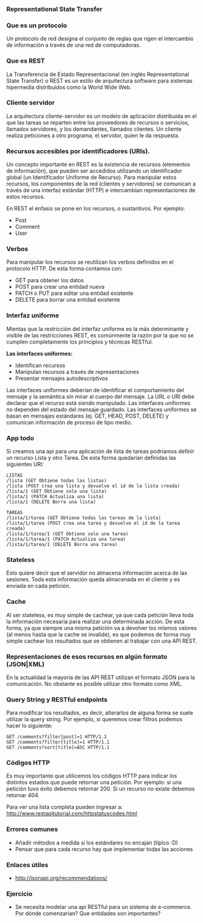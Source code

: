 ### Representational State Transfer

### Que es un protocolo
Un protocolo de red designa el conjunto de reglas que rigen el intercambio de información a través de una red de computadoras.

### Que es REST
La Transferencia de Estado Representacional (en inglés Representational State Transfer) o REST es un estilo de arquitectura software para sistemas hipermedia distribuidos como la World Wide Web.

### Cliente servidor
La arquitectura cliente-servidor es un modelo de aplicación distribuida en el que las tareas se reparten entre los proveedores de recursos o servicios, llamados servidores, y los demandantes, llamados clientes. Un cliente realiza peticiones a otro programa, el servidor, quien le da respuesta.


### Recursos accesibles por identificadores (URIs).
Un concepto importante en REST es la existencia de recursos (elementos de información), que pueden ser accedidos utilizando un identificador global (un Identificador Uniforme de Recurso). Para manipular estos recursos, los componentes de la red (clientes y servidores) se comunican a través de una interfaz estándar (HTTP) e intercambian representaciones de estos recursos.

En REST el énfasis se pone en los recursos, o sustantivos. Por ejemplo:
- Post
- Comment
- User

### Verbos
Para manipular los recursos se reutilizan los verbos definidos en el protocolo HTTP. De esta forma contamos con:
- GET para obtener los datos
- POST para crear una entidad nueva
- PATCH o PUT para editar una entidad existente
- DELETE para borrar una entidad existente


### Interfaz uniforme
Mientas que la restricción del interfaz uniforme es la más determinante y visible de las restricciones REST, es comúnmente la razón por la que no se cumplen completamente los principios y técnicas RESTful.

**Las interfaces uniformes:**

- Identifican recursos
- Manipulan recursos a través de representaciones
- Presentar mensajes autodescriptivos

Las interfaces uniformes deberían de identificar el comportamiento del mensaje y la semántica sin mirar al cuerpo del mensaje. La URL o URI debe declarar que el recurso está siendo manipulado. Las interfaces uniformes no dependen del estado del mensaje guardado. Las interfaces uniformes se basan en mensajes estándares (ej. GET, HEAD, POST, DELETE) y comunican información de proceso de tipo medio.

### App todo
Si creamos una api para una aplicación de lista de tareas podríamos definir un recurso Lista y otro Tarea. De esta forma quedarían definidas las siguientes URI:
```
LISTAS
/lista (GET Obtiene todas las listas)
/lista (POST crea una lista y devuelve el id de la lista creada)
/lista/1 (GET Obtiene solo una lista)
/lista/1 (PATCH Actualiza una lista)
/lista/1 (DELETE Borra una lista)

TAREAS
/lista/1/tarea (GET Obtiene todas las tareas de la lista)
/lista/1/tarea (POST crea una tarea y devuelve el id de la tarea creada)
/lista/1/tarea/1 (GET Obtiene solo una tarea)
/lista/1/tarea/1 (PATCH Actualiza una tarea)
/lista/1/tarea/1 (DELETE Borra una tarea)

```

### Stateless
Esto quiere decir que el servidor no almacena información acerca de las sesiones. Toda esta información queda almacenada en el cliente y es enviada en cada petición.

### Cache
Al ser stateless, es muy simple de cachear, ya que cada petición lleva toda la información necesaria para realizar una determinada acción.
De esta forma, ya que siempre una misma petición va a devolver los mismos valores (al menos hasta que la cache se invalide), es que podemos de forma muy simple cachear los resultados que se obtienen al trabajar con una API REST.

### Representaciones de esos recursos en algún formato (JSON|XML) 
En la actualidad la mayoría de las API REST utilizan el formato JSON para la comunicación. No obstante es posible utilizar otro formato como XML.

### Query String y RESTful endpoints
Para modificar los resultados, es decir, alterarlos de alguna forma se suele utilizar la query string. Por ejemplo, si queremos crear filtros podemos hacer lo siguiente:

```
GET /comments?filter[post]=1 HTTP/1.1
GET /comments?filter[title]=1 HTTP/1.1
GET /comments?sort[title]=ASC HTTP/1.1
```

### Códigos HTTP
Es muy importante que utilicemos los códigos HTTP para indicar los distintos estados que puede retornar una petición. Por ejemplo: si una petición tuvo éxito debemos retornar 200. Si un recurso no existe debemos retornar 404.

Para ver una lista completa pueden ingresar a: http://www.restapitutorial.com/httpstatuscodes.html

### Errores comunes
- Añadir métodos a medida si los estándares no encajan (típico :D)
- Pensar que para cada recurso hay que implementar todas las acciones 

### Enlaces útiles
- http://jsonapi.org/recommendations/

### Ejercicio
- Se necesita modelar una api RESTful para un sistema de e-commerce. Por dónde comenzarían? Que entidades son importantes?